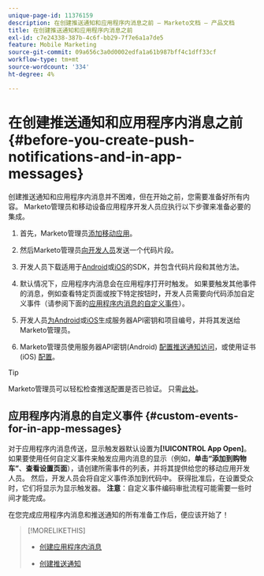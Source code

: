 ```yaml
---
unique-page-id: 11376159
description: 在创建推送通知和应用程序内消息之前 — Marketo文档 — 产品文档
title: 在创建推送通知和应用程序内消息之前
exl-id: c7e24338-387b-4c6f-bb29-7f7e6a1a7de5
feature: Mobile Marketing
source-git-commit: 09a656c3a0d0002edfa1a61b987bff4c1dff33cf
workflow-type: tm+mt
source-wordcount: '334'
ht-degree: 4%

---
```


# 在创建推送通知和应用程序内消息之前 {#before-you-create-push-notifications-and-in-app-messages}

创建推送通知和应用程序内消息并不困难，但在开始之前，您需要准备好所有内容。 Marketo管理员和移动设备应用程序开发人员应执行以下步骤来准备必要的集成。

1. 首先，Marketo管理员[添加移动应用](/help/marketo/product-docs/mobile-marketing/admin/add-a-mobile-app.md)。

1. 然后Marketo管理员[向开发人员](/help/marketo/product-docs/mobile-marketing/admin/send-sdk-code-to-a-developer.md)发送一个代码片段。

1. 开发人员下载适用于[Android](https://experienceleague.adobe.com/zh-hans/docs/marketo-developer/marketo/mobile/installation#how-to-install-marketo-sdk-on-android)或[iOS](https://experienceleague.adobe.com/zh-hans/docs/marketo-developer/marketo/mobile/installation#how-to-install-marketo-sdk-on-ios)的SDK，并包含代码片段和其他方法。

1. 默认情况下，应用程序内消息会在应用程序打开时触发。 如果要触发其他事件的消息，例如查看特定页面或按下特定按钮时，开发人员需要向代码添加自定义事件（请参阅下面的[应用程序内消息的自定义事件](#CustomEvents)）。

1. 开发人员[为Android](https://experienceleague.adobe.com/zh-hans/docs/marketo-developer/marketo/mobile/installation#how-to-install-marketo-sdk-on-android)或[iOS](https://experienceleague.adobe.com/zh-hans/docs/marketo-developer/marketo/mobile/installation#install-marketo-sdk-on-ios)生成服务器API密钥和项目编号，并将其发送给Marketo管理员。

1. Marketo管理员使用服务器API密钥(Android) [配置推送通知访问](/help/marketo/product-docs/mobile-marketing/admin/configure-mobile-app-android-push-access.md)，或使用证书(iOS) [配置](/help/marketo/product-docs/mobile-marketing/admin/configure-mobile-app-ios-push-access.md)。

>[!TIP]
>
>Marketo管理员可以轻松检查推送配置是否已验证。 只需[此处](/help/marketo/product-docs/mobile-marketing/admin/verify-push-configuration.md)。

## 应用程序内消息的自定义事件 {#custom-events-for-in-app-messages}

对于应用程序内消息传送，显示触发器默认设置为&#x200B;**[!UICONTROL App Open]**。 如果要使用任何自定义事件来触发应用内消息的显示（例如，**单击“添加到购物车”**、**查看设置页面**），请创建所需事件的列表，并将其提供给您的移动应用开发人员。 然后，开发人员会将自定义事件添加到代码中。 获得批准后，在设置受众时，它们将显示为显示触发器。 **注意**：自定义事件编码审批流程可能需要一些时间才能完成。

在您完成应用程序内消息和推送通知的所有准备工作后，便应该开始了！

>[!MORELIKETHIS]
>
>* [创建应用程序内消息](/help/marketo/product-docs/mobile-marketing/in-app-messages/creating-in-app-messages/create-an-in-app-message.md)
>
>* [创建推送通知](/help/marketo/product-docs/mobile-marketing/push-notifications/create-a-push-notification.md)
